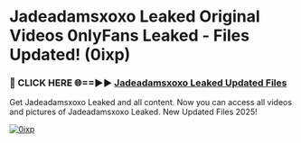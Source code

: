 # Jadeadamsxoxo Leaked Original Videos 0nlyFans Leaked - Files Updated! (0ixp)

<h3>🔴 CLICK HERE 🌐==►► <a href="https://tinyurl.com/ehrbuxhb" rel="nofollow">Jadeadamsxoxo Leaked Updated Files</a></h3>

Get Jadeadamsxoxo Leaked and all content. Now you can access all videos and pictures of Jadeadamsxoxo Leaked. New Updated Files 2025!

[![0ixp](https://i.imgur.com/lVYEuWS.gif)](https://tinyurl.com/ehrbuxhb)
